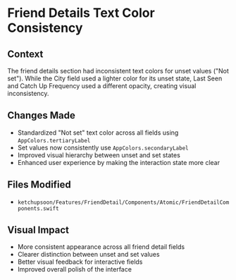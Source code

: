 # Friend Details Text Color Consistency

## Context
The friend details section had inconsistent text colors for unset values ("Not set"). While the City field used a lighter color for its unset state, Last Seen and Catch Up Frequency used a different opacity, creating visual inconsistency.

## Changes Made
- Standardized "Not set" text color across all fields using `AppColors.tertiaryLabel`
- Set values now consistently use `AppColors.secondaryLabel`
- Improved visual hierarchy between unset and set states
- Enhanced user experience by making the interaction state more clear

## Files Modified
- `ketchupsoon/Features/FriendDetail/Components/Atomic/FriendDetailComponents.swift`

## Visual Impact
- More consistent appearance across all friend detail fields
- Clearer distinction between unset and set values
- Better visual feedback for interactive fields
- Improved overall polish of the interface 